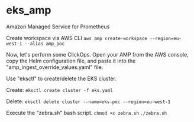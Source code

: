 # eks_amp
Amazon Managed Service for Prometheus 

Create workspace via AWS CLI
```aws amp create-workspace --region=eu-west-1 --alias amp_poc```

Now, let's perform some ClickOps. Open your AMP from the AWS console, copy the Helm configuration file, and paste it into the "amp_ingest_override_values.yaml" file.






Use "eksctl" to create/delete the EKS cluster.

Create:
```eksctl create cluster -f eks.yaml```

Delete:
```eksctl delete cluster --name=eks-poc --region=eu-west-1```


Execute the "zebra.sh" bash script.
```chmod +x zebra.sh```
```./zebra.sh```

